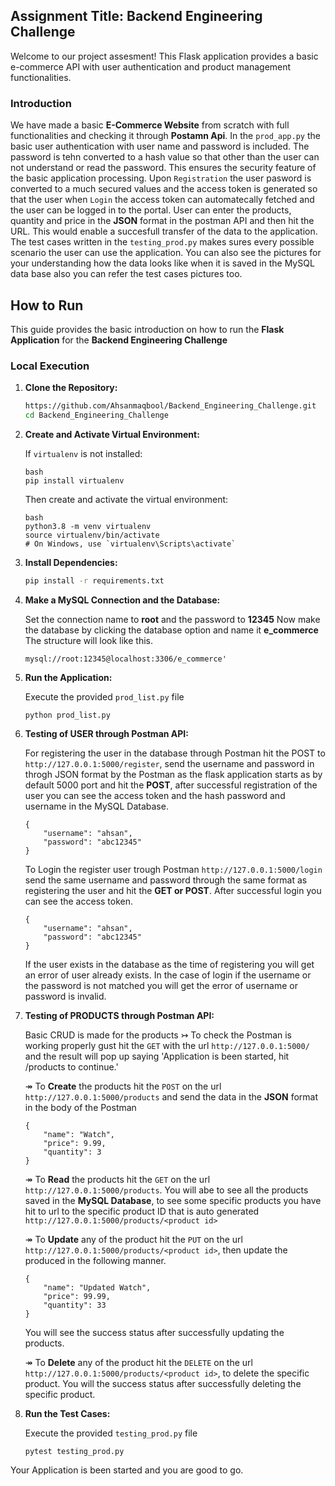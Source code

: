 ## Assignment Title: Backend Engineering Challenge
Welcome to our project  assesment!
This Flask application provides a basic e-commerce API with user authentication and product management functionalities.

### Introduction

We have made a basic **E-Commerce Website** from scratch with full functionalities and checking it through **Postamn Api**. In the `prod_app.py` the basic user authentication with user name and password is included. The password is tehn converted to a hash value so that other than the user can not understand or read the password. This ensures the security feature of the basic application processing. Upon `Registration` the user pasword is converted to a much secured values and the access token is generated so that the user when `Login` the access token can automatecally fetched and the user can be logged in to the portal. User can enter the products, quantity and price in the **JSON** format in the postman API and then hit the URL. This would enable a succesfull transfer of the data to the application. The test cases written in the `testing_prod.py` makes sures every possible scenario the user can use the application. You can also see the pictures for your understanding how the data looks like when it is saved in the MySQL data base also you can refer the test cases pictures too.

## How to Run

This guide provides the basic introduction on how to run the **Flask Application** for the **Backend Engineering Challenge**

### Local Execution

1. **Clone the Repository:**

    ```bash
    https://github.com/Ahsanmaqbool/Backend_Engineering_Challenge.git
    cd Backend_Engineering_Challenge
    ```

2. **Create and Activate Virtual Environment:**

    If `virtualenv` is not installed:

    ```
    bash
    pip install virtualenv
    ```

    Then create and activate the virtual environment:

    ```
    bash
    python3.8 -m venv virtualenv
    source virtualenv/bin/activate  
    # On Windows, use `virtualenv\Scripts\activate`
    ```

3. **Install Dependencies:**

    ```bash
    pip install -r requirements.txt
    ```

4. **Make a MySQL Connection and the Database:**

    Set the connection name to **root** and the password to **12345**
    Now make the database by clicking the database option and name it **e_commerce**
    The structure will look like this.

    ```
    mysql://root:12345@localhost:3306/e_commerce'
    ```

5. **Run the Application:**
    
    Execute the provided `prod_list.py` file

    ```
    python prod_list.py
    ```

6. **Testing of USER through Postman API:**
    
    For registering the user in the database through Postman hit the POST to `http://127.0.0.1:5000/register`, send the username and password in throgh JSON format by the Postman as the flask application starts as by default 5000 port and hit the **POST**, after successful registration of the user you can see the access token and the hash password and username in the MySQL Database.
    ```
    {
        "username": "ahsan",
        "password": "abc12345"
    }
    ```
    To Login the register user trough Postman `http://127.0.0.1:5000/login` send the same username and password through the same format as registering the user and hit the **GET or POST**. After successful login you can see the access token.
    ```
    {
        "username": "ahsan",
        "password": "abc12345"
    }
    ```
    If the user exists in the database as the time of registering you will get an error of user already exists. In the case of login if the username or the password is not matched you will get the error of username or password is invalid.

7. **Testing of PRODUCTS through Postman API:**

    Basic CRUD is made for the products 
    ↣ To check the Postman is working properly gust hit the `GET` with the url `http://127.0.0.1:5000/` and the result will pop up saying 'Application is been started, hit /products to continue.'

    ↠ To **Create** the products hit the `POST` on the url `http://127.0.0.1:5000/products` and send the data in the **JSON** format in the body of the Postman 
    ```
    {
        "name": "Watch",
        "price": 9.99,
        "quantity": 3
    }
    ```

    ↠ To **Read** the products hit the `GET` on the url `http://127.0.0.1:5000/products`. You will abe to see all the products saved in the **MySQL Database**, to see some specific products you have hit to url to the specific product ID that is auto generated `http://127.0.0.1:5000/products/<product id>`

    ↠ To **Update** any of the product hit the `PUT` on the url `http://127.0.0.1:5000/products/<product id>`, then update the produced in the following manner.
    ```
    {
        "name": "Updated Watch",
        "price": 99.99,
        "quantity": 33
    }
    ```
    You will see the success status after successfully updating the products.

    ↠ To **Delete** any of the product hit the `DELETE` on the url `http://127.0.0.1:5000/products/<product id>`, to delete the specific product. You will the success status after successfully deleting the specific product.

8. **Run the Test Cases:**
    
    Execute the provided `testing_prod.py` file

    ```
    pytest testing_prod.py
    ```

Your Application is been started and you are good to go.
